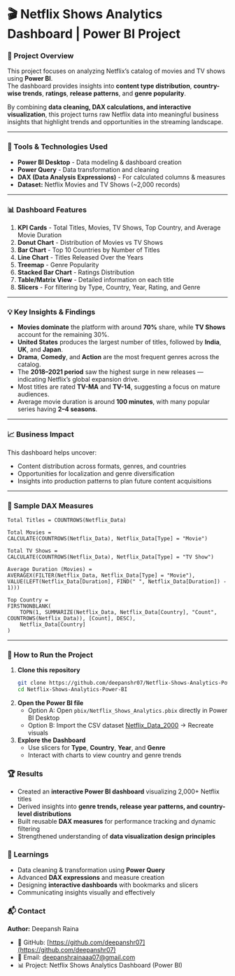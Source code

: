 # 🎬 Netflix Shows Analytics Dashboard | Power BI Project

### 📌 Project Overview  
This project focuses on analyzing Netflix’s catalog of movies and TV shows using **Power BI**.  
The dashboard provides insights into **content type distribution**, **country-wise trends**, **ratings**, **release patterns**, and **genre popularity**.  

By combining **data cleaning, DAX calculations, and interactive visualization**, this project turns raw Netflix data into meaningful business insights that highlight trends and opportunities in the streaming landscape.

---

### 🧰 Tools & Technologies Used  
- **Power BI Desktop** - Data modeling & dashboard creation  
- **Power Query** - Data transformation and cleaning  
- **DAX (Data Analysis Expressions)** - For calculated columns & measures  
- **Dataset:** Netflix Movies and TV Shows (~2,000 records)

---

### 📊 Dashboard Features  
1. **KPI Cards** - Total Titles, Movies, TV Shows, Top Country, and Average Movie Duration  
2. **Donut Chart** - Distribution of Movies vs TV Shows  
3. **Bar Chart** - Top 10 Countries by Number of Titles  
4. **Line Chart** - Titles Released Over the Years  
5. **Treemap** - Genre Popularity  
6. **Stacked Bar Chart** - Ratings Distribution  
7. **Table/Matrix View** - Detailed information on each title  
8. **Slicers** - For filtering by Type, Country, Year, Rating, and Genre  

---

### 💡 Key Insights & Findings  
- **Movies dominate** the platform with around **70%** share, while **TV Shows** account for the remaining 30%.  
- **United States** produces the largest number of titles, followed by **India**, **UK**, and **Japan**.  
- **Drama**, **Comedy**, and **Action** are the most frequent genres across the catalog.  
- The **2018–2021 period** saw the highest surge in new releases — indicating Netflix’s global expansion drive.  
- Most titles are rated **TV-MA** and **TV-14**, suggesting a focus on mature audiences.  
- Average movie duration is around **100 minutes**, with many popular series having **2–4 seasons**.  

---

### 📈 Business Impact  
This dashboard helps uncover:  
- Content distribution across formats, genres, and countries  
- Opportunities for localization and genre diversification  
- Insights into production patterns to plan future content acquisitions  

---

### 🧮 Sample DAX Measures  
```DAX
Total Titles = COUNTROWS(Netflix_Data)

Total Movies = 
CALCULATE(COUNTROWS(Netflix_Data), Netflix_Data[Type] = "Movie")

Total TV Shows = 
CALCULATE(COUNTROWS(Netflix_Data), Netflix_Data[Type] = "TV Show")

Average Duration (Movies) = 
AVERAGEX(FILTER(Netflix_Data, Netflix_Data[Type] = "Movie"), VALUE(LEFT(Netflix_Data[Duration], FIND(" ", Netflix_Data[Duration]) - 1)))

Top Country = 
FIRSTNONBLANK(
    TOPN(1, SUMMARIZE(Netflix_Data, Netflix_Data[Country], "Count", COUNTROWS(Netflix_Data)), [Count], DESC),
    Netflix_Data[Country]
)
```

---

### 🧩 How to Run the Project  
1. **Clone this repository**  
   ```bash
   git clone https://github.com/deepanshr07/Netflix-Shows-Analytics-Power-BI.git
   cd Netflix-Shows-Analytics-Power-BI
   ```
2. **Open the Power BI file**  
   - Option A: Open `pbix/Netflix_Shows_Analytics.pbix` directly in Power BI Desktop  
   - Option B: Import the CSV dataset [Netflix_Data_2000](https://github.com/deepanshr07/Netflix-Shows-Analytics-Power-BI/blob/main/Netflix_Data_2000.csv) → Recreate visuals  
3. **Explore the Dashboard**  
   - Use slicers for **Type**, **Country**, **Year**, and **Genre**  
   - Interact with charts to view country and genre trends  


### 🏆 Results  
- Created an **interactive Power BI dashboard** visualizing 2,000+ Netflix titles  
- Derived insights into **genre trends, release year patterns, and country-level distributions**  
- Built reusable **DAX measures** for performance tracking and dynamic filtering  
- Strengthened understanding of **data visualization design principles**  

### 🧠 Learnings  
- Data cleaning & transformation using **Power Query**  
- Advanced **DAX expressions** and measure creation  
- Designing **interactive dashboards** with bookmarks and slicers  
- Communicating insights visually and effectively  

### 📬 Contact  
**Author:** Deepansh Raina  
- 💼 GitHub: [https://github.com/deepanshr07](https://github.com/deepanshr07)  
- 📧 Email: deepanshrainaaa07@gmail.com  
- 📊 Project: Netflix Shows Analytics Dashboard (Power BI)  

